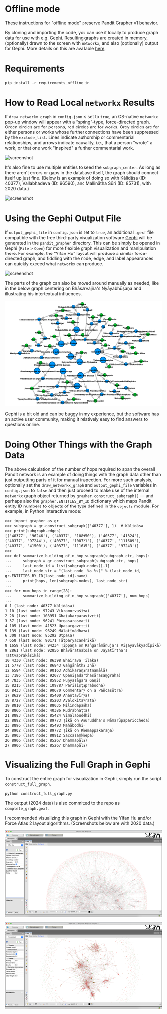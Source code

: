 # Offline mode

These instructions for "offline mode" preserve Pandit Grapher v1 behavior.

By cloning and importing the code, you can use it locally to produce graph data for use with e.g. [Gephi](https://gephi.org/).
Resulting graphs are created in memory, (optionally) drawn to the screen with `networkx`, and also (optionally) output for Gephi.
More details on this are available <a href="https://github.com/tylergneill/pandit_grapher/tree/v2/offline_mode.md">here</a>.

# Requirements

`pip install -r requirements_offline.in`

# How to Read Local `networkx` Results

If `draw_networkx_graph`  in `config.json` is set to `true`, 
an OS-native `networkx` pop-up window will appear with a “spring”-type, force-directed graph. 
Green circles are for persons, red circles are for works. 
Grey circles are for either persons or works whose further connections have been suppressed by the `exclude_list`. 
Lines indicate authorship or commentarial relationships, 
and arrows indicate causality, i.e., that a person "wrote" a work, or that one work "inspired" a further commentarial work.

![screenshot](static/Kalidasa_degree_2_with_exclude_list_networkx.png)

It's also fine to use multiple entities to seed the `subgraph_center`. 
As long as there aren't errors or gaps in the database itself, 
the graph should connect itself up just fine. 
(Below is an example of doing so with Kālidāsa (ID: 40377), 
Vallabhadeva (ID: 96590), and Mallinātha Sūri (ID: 85731),
with 2020 data.) 

![screenshot](static/Kalidasa_Vallabhadeva_Mallinatha_degree_2_with_exclude_list_networkx.png)

# Using the Gephi Output File

If `output_gephi_file` in `config.json` is set to `true`, 
an additional `.gexf` file compatible with the free third-party visualization software 
[Gephi](https://gephi.org/) will be generated in the `pandit_grapher` directory. 
This can be simply be opened in Gephi (`File` > `Open`) for more flexible graph visualization and manipulation there. 
For example, the “Yifan Hu” layout will produce a similar force-directed graph, 
and fiddling with the node, edge, and label appearances can quickly exceed what `networkx` can produce. 

![screenshot](static/Kalidasa_Vallabhadeva_Mallinatha_degree_2_with_exclude_list_gephi.png)

The parts of the graph can also be moved around manually as needed, 
like in the below graph centering on Bhāsarvajña's Nyāyabhūṣaṇa and illustrating his intertextual influences.

![screenshot](static/imgs/NBhu_presentation/3_NBhu_etc.png)

Gephi is a bit old and can be buggy in my experience, 
but the software has an active user community, making it relatively easy to find answers to questions online.

# Doing Other Things with the Graph Data

The above calculation of the number of hops required to span the overall Pandit network 
is an example of doing things with the graph data other than just outputting parts of it for manual inspection. 
For more such analysis, optionally set the `draw_networkx_graph` and `output_gephi_file` variables in `config.json` to `false` 
and then just proceed to make use of the internal `networkx` graph object returned by `grapher.construct_subgraph()` — 
and perhaps also the `grapher.ENTITIES_BY_ID` dictionary which maps Pandit entity ID numbers to objects of the type defined in the `objects` module. 
For example, in Python interactive mode:

~~~
>>> import grapher as gr
>>> subgraph = gr.construct_subgraph(['40377'], 1)  # Kālidāsa
>>> print(subgraph.edges)
[('40377', '96246'), ('40377', '108950'), ('40377', '41324'), ('40377', '97244'), ('40377', '108721'), ('40377', '111609'), ('40377', '41500'), ('40377', '111635'), ('40377', '97243')]
>>>
>>> def summarize_building_of_n_hop_subgraph(subgraph_ctr, hops):
...     subgraph = gr.construct_subgraph(subgraph_ctr, hops)
...     last_node_id = list(subgraph.nodes)[-1]
...     last_node_str = "(last node: %s %s)" % (last_node_id, gr.ENTITIES_BY_ID[last_node_id].name)
...     print(hops, len(subgraph.nodes), last_node_str)
... 
>>> for num_hops in range(28):
...     summarize_building_of_n_hop_subgraph(['40377'], num_hops)
... 
0 1 (last node: 40377 Kālidāsa)
1 10 (last node: 97243 Vikramorvaśīya)
2 28 (last node: 108951 Ghaṭakarparavivṛti)
3 37 (last node: 96241 Pūrṇasarasvatī)
4 105 (last node: 41523 Upasargavṛtti)
5 139 (last node: 96249 Mālatīmādhava)
6 308 (last node: 85292 Utpala)
7 658 (last node: 90171 Tātparyacandrikā)
8 1658 (last node: 94234 Ṭippaṇa on Raṅgarāmānuja's Viṣayavākyadīpikā)
9 2861 (last node: 92856 Bhāvāratnakośa on Jayatīrtha's Tattvaprakāśikā)
10 4330 (last node: 86398 Bhairava Tilaka)
11 5778 (last node: 86843 Gaṅgānātha Jhā)
12 6584 (last node: 90163 Adhikaraṇaratnamālā)
13 7186 (last node: 92077 Upaniṣadarthasārasaṃgraha)
14 7835 (last node: 85952 Puṇyasāgara Gaṇi)
15 8215 (last node: 109787 Pariśiṣṭaprabodha)
16 8433 (last node: 90670 Commentary on a Pañcasūtra)
17 8629 (last node: 85400 Anantavīrya)
18 8727 (last node: 85203 Avalokitavrata)
19 8810 (last node: 88035 Milindapañha)
20 8866 (last node: 40386 Rudrabhaṭṭa)
21 8883 (last node: 85424 Vimalabuddhi)
22 8892 (last node: 89773 Ṭīkā on Anuruddha's Nāmarūpapariccheda)
23 8896 (last node: 85493 Mahābodhi)
24 8902 (last node: 89772 Ṭīkā on Khemappakaraṇa)
25 8905 (last node: 88912 Saccasaṃkhepa)
26 8906 (last node: 85267 Dhammapāla)
27 8906 (last node: 85267 Dhammapāla)
~~~

# Visualizing the Full Graph in Gephi

To construct the entire graph for visualization in Gephi,
simply run the script `construct_full_graph`.

~~~
python construct_full_graph.py
~~~

The output (2024 data) is also committed to the repo as `complete_graph.gexf`.

I recommended visualizing this graph in Gephi with the Yifan Hu and/or Force Atlas 2 layout algorithms.
(Screenshots below are with 2020 data.)

![screenshot](static/imgs/full_graph_yifan_hu.png)

![screenshot](static/imgs/full_graph_force_atlas_2.png)